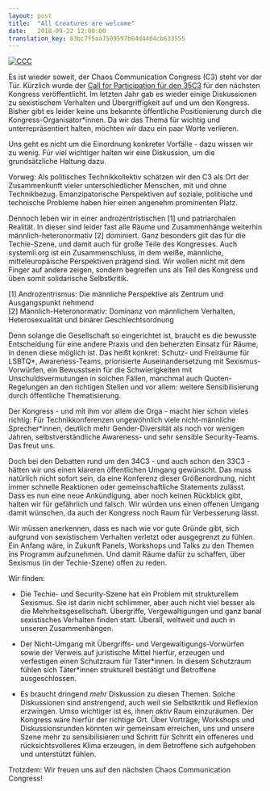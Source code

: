 ```yaml
---
layout: post
title:  "All Creatures are welcome"
date:   2018-09-22 12:00:00
translation_key: 83bc7f5aa7509597b04d4404cb633555
---
```


[![CCC](/assets/img/ccc.jpg)](/assets/img/ccc.jpg)

Es ist wieder soweit, der Chaos Communication Congress (C3) steht vor der Tür. Kürzlich wurde der [Call for Participation für den 35C3](https://events.ccc.de/2018/09/11/35c3-call-for-participation-und-leitfaden-zur-einreichung/) für den nächsten Kongress veröffentlicht.
Im letzten Jahr gab es wieder einige Diskussionen zu sexistischem Verhalten und Übergriffigkeit auf und um den Kongress.
Bisher gibt es leider keine uns bekannte öffentliche Positionierung durch die Kongress-Organisator\*innen.
Da wir das Thema für wichtig und unterrepräsentiert halten, möchten wir dazu ein paar Worte verlieren.

<!--more-->

Uns geht es nicht um die Einordnung konkreter Vorfälle - dazu wissen wir zu wenig. Für viel wichtiger
halten wir eine Diskussion, um die grundsätzliche Haltung dazu.

Vorweg: Als politisches Technikkollektiv schätzen wir den C3 als Ort der Zusammenkunft vieler
unterschiedlicher Menschen, mit und ohne Technikbezug. Emanzipatorische Perspektiven auf
soziale, politische und technische Probleme haben hier einen angenehm prominenten Platz.


Dennoch leben wir in einer androzentristischen [1] und patriarchalen Realität. In dieser sind leider fast alle
Räume und Zusammenhänge weiterhin männlich-heteronormativ [2] dominiert. Ganz besonders gilt das für die Techie-Szene, und damit auch für große Teile des Kongresses.
Auch systemli.org ist ein Zusammenschluss, in dem weiße, männliche, mitteleuropäische Perspektiven prägend sind.
Wir wollen nicht mit dem Finger auf andere zeigen, sondern begreifen uns als Teil des Kongress und üben somit solidarische Selbstkritik.

[1] Androzentrismus: Die männliche Perspektive als Zentrum und Ausgangspunkt nehmend  
[2] Männlich-Heteronormativ: Dominanz von männlichem Verhalten, Heterosexualität und binärer Geschlechtsordnung

Denn solange die Gesellschaft so eingerichtet ist, braucht es die bewusste
Entscheidung für eine andere Praxis und den beherzten Einsatz für Räume, in denen diese möglich ist.
Das heißt konkret: Schutz- und Freiräume für LSBTQ\*, Awareness-Teams, priorisierte Auseinandersetzung mit Sexismus-Vorwürfen, ein Bewusstsein für die Schwierigkeiten mit Unschuldsvermutungen
in solchen Fällen, manchmal auch Quoten-Regelungen an den richtigen Stellen und vor
allem: weitere Sensibilisierung durch öffentliche Thematisierung.

Der Kongress - und mit ihm vor allem die Orga - macht hier schon vieles richtig: Für Technikkonferenzen ungewöhnlich viele nicht-männliche Sprecher\*innen, deutlich mehr Gender-Diversität als noch vor wenigen Jahren, selbstverständliche Awareness- und sehr sensible Security-Teams. Das freut uns.

Doch bei den Debatten rund um den 34C3 - und auch schon den 33C3 - hätten wir uns einen klareren öffentlichen Umgang gewünscht. Das muss natürlich nicht sofort sein, da eine Konferenz dieser Größenordnung, nicht immer schnelle Reaktionen oder gemeinschaftliche Statements zulässt.
Dass es nun eine neue Ankündigung, aber noch keinen Rückblick gibt, halten wir für gefährlich und falsch.
Wir würden uns einen offenen Umgang damit wünschen, da auch der Kongress noch Raum für Verbesserung lässt.

Wir müssen anerkennen, dass es nach wie vor gute Gründe gibt, sich aufgrund von
sexistischem Verhalten verletzt oder ausgegrenzt zu fühlen.
Ein Anfang wäre, in Zukunft Panels, Workshops und Talks zu den Themen ins Programm aufzunehmen. Und
damit Räume dafür zu schaffen, über Sexismus (in der Techie-Szene) offen zu reden.

Wir finden:

* Die Techie- und Security-Szene hat ein Problem mit strukturellem Sexismus. Sie ist darin nicht schlimmer,
  aber auch nicht viel besser als die Mehrheitsgesellschaft. Übergriffe, Vergewaltigungen und ganz banal
  sexistisches Verhalten finden statt. Überall, weltweit und auch in unseren Zusammenhängen.

* Der Nicht-Umgang mit Übergriffs- und Vergewaltigungs-Vorwürfen sowie der Verweis auf juristische Mittel
  hierfür, erzeugen und verfestigen einen Schutzraum für Täter\*innen. In diesem Schutzraum fühlen sich Täter\*innen strukturell bestätigt und Betroffene ausgeschlossen.

* Es braucht dringend *mehr* Diskussion zu diesen Themen. Solche Diskussionen sind anstrengend, auch weil sie Selbstkritik und Reflexion erzwingen. Umso wichtiger ist es, ihnen *aktiv* Raum einzuräumen. Der Kongress wäre hierfür der richtige Ort. Über Vorträge, Workshops und Diskussionsrunden könnten wir gemeinsam erreichen, uns und unsere Szene mehr zu sensibilisieren und Schritt für Schritt ein offeneres und rücksichtsvolleres Klima erzeugen, in dem Betroffene sich aufgehoben und unterstützt fühlen.

Trotzdem: Wir freuen uns auf den nächsten Chaos Communication Congress!
